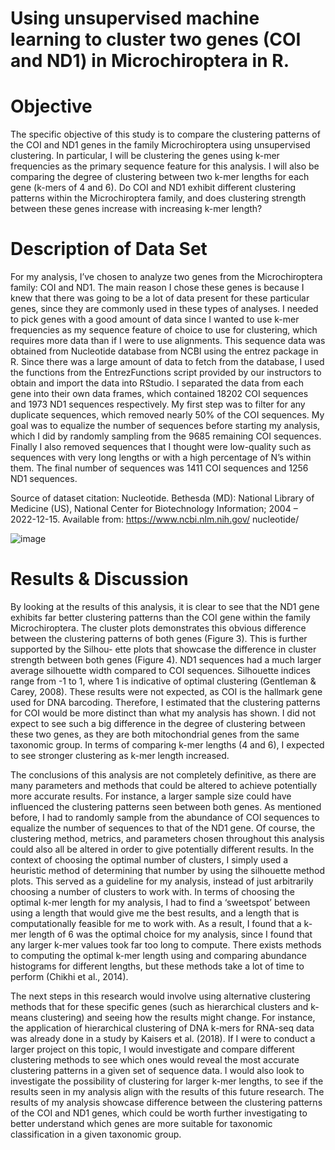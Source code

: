 # Using unsupervised machine learning to cluster two genes (COI and ND1) in Microchiroptera in R.


# Objective
The specific objective of this study is to compare the clustering patterns of the COI and ND1 genes in the
family Microchiroptera using unsupervised clustering. In particular, I will be clustering the genes using
k-mer frequencies as the primary sequence feature for this analysis. I will also be comparing the degree of
clustering between two k-mer lengths for each gene (k-mers of 4 and 6). Do COI and ND1 exhibit different
clustering patterns within the Microchiroptera family, and does clustering strength between these genes
increase with increasing k-mer length?


# Description of Data Set
For my analysis, I’ve chosen to analyze two genes from the Microchiroptera family: COI and ND1. The
main reason I chose these genes is because I knew that there was going to be a lot of data present for these
particular genes, since they are commonly used in these types of analyses. I needed to pick genes with a good
amount of data since I wanted to use k-mer frequencies as my sequence feature of choice to use for clustering,
which requires more data than if I were to use alignments. This sequence data was obtained from Nucleotide
database from NCBI using the entrez package in R. Since there was a large amount of data to fetch from
the database, I used the functions from the EntrezFunctions script provided by our instructors to obtain and import the data into RStudio. 
I separated the data from each gene into their own data frames, which
contained 18202 COI sequences and 1973 ND1 sequences respectively. My first step was to filter for any
duplicate sequences, which removed nearly 50% of the COI sequences. My goal was to equalize the number
of sequences before starting my analysis, which I did by randomly sampling from the 9685 remaining COI
sequences. Finally I also removed sequences that I thought were low-quality such as sequences with very
long lengths or with a high percentage of N’s within them. The final number of sequences was 1411 COI
sequences and 1256 ND1 sequences.

Source of dataset citation: Nucleotide. Bethesda (MD): National Library of Medicine (US), National
Center for Biotechnology Information; 2004 – 2022-12-15. Available from: https://www.ncbi.nlm.nih.gov/
nucleotide/


![image](https://github.com/taps99/Clustering-of-COI-ND1-genes-in-R/assets/88162045/84b0e0f5-711e-484e-a1cc-882a04a3e63b)


# Results & Discussion
By looking at the results of this analysis, it is clear to see that the ND1 gene exhibits far better clustering
patterns than the COI gene within the family Microchiroptera. The cluster plots demonstrates this obvious
difference between the clustering patterns of both genes (Figure 3). This is further supported by the Silhou-
ette plots that showcase the difference in cluster strength between both genes (Figure 4). ND1 sequences
had a much larger average silhouette width compared to COI sequences. Silhouette indices range from -1 to
1, where 1 is indicative of optimal clustering (Gentleman & Carey, 2008). These results were not expected,
as COI is the hallmark gene used for DNA barcoding. Therefore, I estimated that the clustering patterns for
COI would be more distinct than what my analysis has shown. I did not expect to see such a big difference
in the degree of clustering between these two genes, as they are both mitochondrial genes from the same
taxonomic group. In terms of comparing k-mer lengths (4 and 6), I expected to see stronger clustering as
k-mer length increased.

The conclusions of this analysis are not completely definitive, as there are many parameters and methods
that could be altered to achieve potentially more accurate results. For instance, a larger sample size could
have influenced the clustering patterns seen between both genes. As mentioned before, I had to randomly
sample from the abundance of COI sequences to equalize the number of sequences to that of the ND1 gene.
Of course, the clustering method, metrics, and parameters chosen throughout this analysis could also all
be altered in order to give potentially different results. In the context of choosing the optimal number of
clusters, I simply used a heuristic method of determining that number by using the silhouette method plots.
This served as a guideline for my analysis, instead of just arbitrarily choosing a number of clusters to work
with. In terms of choosing the optimal k-mer length for my analysis, I had to find a ‘sweetspot’ between
using a length that would give me the best results, and a length that is computationally feasible for me to
work with. As a result, I found that a k-mer length of 6 was the optimal choice for my analysis, since I found
that any larger k-mer values took far too long to compute. There exists methods to computing the optimal
k-mer length using and comparing abundance histograms for different lengths, but these methods take a lot
of time to perform (Chikhi et al., 2014).

The next steps in this research would involve using alternative clustering methods that for these specific
genes (such as hierarchical clusters and k-means clustering) and seeing how the results might change. For
instance, the application of hierarchical clustering of DNA k-mers for RNA-seq data was already done in a
study by Kaisers et al. (2018). If I were to conduct a larger project on this topic, I would investigate and
compare different clustering methods to see which ones would reveal the most accurate clustering patterns
in a given set of sequence data. I would also look to investigate the possibility of clustering for larger k-mer
lengths, to see if the results seen in my analysis align with the results of this future research. The results of
my analysis showcase difference between the clustering patterns of the COI and ND1 genes, which could be
worth further investigating to better understand which genes are more suitable for taxonomic classification
in a given taxonomic group.
